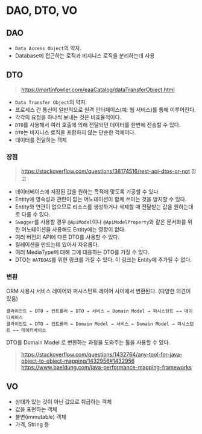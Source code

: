 # DAO, DTO, VO

## DAO

- `Data Access Object`의 약자.
- Database에 접근하는 로직과 비지니스 로직을 분리하는데 사용

## DTO

> <https://martinfowler.com/eaaCatalog/dataTransferObject.html>

- `Data Transfer Object`의 약자.
- 프로세스 간 통신이 일반적으로 원격 인터페이스(예: 웹 서비스)를 통해 이루어진다.
- 각각의 요청을 하나씩 보내는 것은 비효율적이다.
- `DTO`를 사용해서 여러 호출에 의해 전달되던 데이터를 한번에 전송할 수 있다.
- `DTO`는 비지니스 로직을 포함하지 않는 단순한 객체이다.
- 데이터를 전달하는 객체

### 장점

> <https://stackoverflow.com/questions/36174516/rest-api-dtos-or-not> 참고

- 데이터베이스에 저장된 값을 원하는 목적에 맞도록 가공할 수 있다.
- Entity에 영속성과 관련이 없는 어노테이션이 함께 쓰이는 것을 방지할 수 있다.
- Entity와 연관이 없으므로 리소스를 생성하거나 삭제할 때 전달받는 값을 원하는대로 다룰 수 있다.
- `Swagger`를 사용할 경우 `@ApiModel`이나 `@ApiModelProperty`와 같은 문서화를 위한 어노테이션을 사용해도 Entity에는 영향이 없다.
- 여러 버전의 API에 다른 DTO를 사용할 수 있다.
- 릴레이션을 만드는데 있어서 자유롭다.
- 여러 MediaType에 대해 그에 대응하는 DTO를 가질 수 있다.
- DTO는 `HATEOAS`를 위한 링크를 가질 수 있다. 이 링크는 Entity에 추가될 수 없다.

### 변환

ORM 사용시 서비스 레이어와 퍼시스턴트 레이어 사이에서 변환된다. (다양한 의견이 있음)

    클라이언트 ← DTO → 컨트롤러 ← DTO → 서비스 ← Domain Model → 퍼시스턴트 ←→ 데이터베이스
    클라이언트 ← DTO → 컨트롤러 ← Domain Model → 서비스 ← Domain Model → 퍼시스턴트 ←→ 데이터베이스


DTO를 Domain Model 로 변환하는 과정을 도와주는 툴을 사용할 수 있다.

> <https://stackoverflow.com/questions/1432764/any-tool-for-java-object-to-object-mapping/1432956#1432956>  
> <https://www.baeldung.com/java-performance-mapping-frameworks>

## VO

- 상태가 있는 것이 아닌 값으로 취급하는 객체
- 값을 표현하는 객체
- 불변(immutable) 객체
- 가격, String 등
